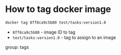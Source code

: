 # How to tag docker image

```bash
docker tag 8ff8ca9c5b80 test/tasks:version1.0
```

- `8ff8ca9c5b80` - image ID to tag
- `test/tasks:version1.0` - tag to assign to an image

group: tags


